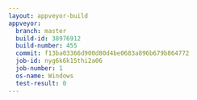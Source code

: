 ```yaml
---
layout: appveyor-build
appveyor:
  branch: master
  build-id: 38976912
  build-number: 455
  commit: f13ba03366d900d80d4be0683a896b679b864772
  job-id: nyg6k6k15thi2a06
  job-number: 1
  os-name: Windows
  test-result: 0
---
```

